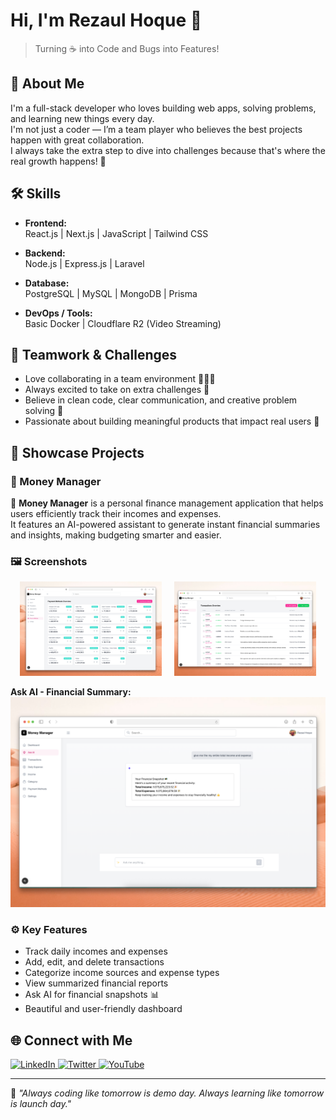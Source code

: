 # Hi, I'm Rezaul Hoque 👋

> Turning ☕ into Code and Bugs into Features!

## 🚀 About Me
I'm a full-stack developer who loves building web apps, solving problems, and learning new things every day.  
I'm not just a coder — I’m a team player who believes the best projects happen with great collaboration.  
I always take the extra step to dive into challenges because that's where the real growth happens! 🚀

## 🛠️ Skills
- **Frontend:**  
  React.js | Next.js | JavaScript | Tailwind CSS

- **Backend:**  
  Node.js | Express.js | Laravel

- **Database:**  
  PostgreSQL | MySQL | MongoDB | Prisma

- **DevOps / Tools:**  
  Basic Docker | Cloudflare R2 (Video Streaming)

## 🤝 Teamwork & Challenges
- Love collaborating in a team environment 🧑‍🤝‍🧑
- Always excited to take on extra challenges 🌟
- Believe in clean code, clear communication, and creative problem solving 🎯
- Passionate about building meaningful products that impact real users 💬

## 💼 Showcase Projects
### 🚀 Money Manager

📌 **Money Manager** is a personal finance management application that helps users efficiently track their incomes and expenses.  
It features an AI-powered assistant to generate instant financial summaries and insights, making budgeting smarter and easier.

### 🖼️ Screenshots
<p align="center">
  <img src="https://raw.githubusercontent.com/rezaul01101/money-tracking-client/refs/heads/main/public/app-screenshot/1.png" alt="Transactions Overview" width="45%" />
  &nbsp;&nbsp;&nbsp;
  <img src="https://raw.githubusercontent.com/rezaul01101/money-tracking-client/refs/heads/main/public/app-screenshot/3.png" alt="Ask AI Summary" width="45%" />
</p>

**Ask AI - Financial Summary:**
![Ask AI Summary](https://raw.githubusercontent.com/rezaul01101/money-tracking-client/refs/heads/main/public/app-screenshot/2.png)

### ⚙️ Key Features
- Track daily incomes and expenses
- Add, edit, and delete transactions
- Categorize income sources and expense types
- View summarized financial reports
- Ask AI for financial snapshots 📊
- Beautiful and user-friendly dashboard

## 🌐 Connect with Me

<p align="left">
  <a href="https://www.linkedin.com/in/yourprofile" target="_blank">
    <img src="https://img.shields.io/badge/LinkedIn-0A66C2?style=for-the-badge&logo=linkedin&logoColor=white" alt="LinkedIn"/>
  </a>
  <a href="https://twitter.com/yourhandle" target="_blank">
    <img src="https://img.shields.io/badge/Twitter-1DA1F2?style=for-the-badge&logo=twitter&logoColor=white" alt="Twitter"/>
  </a>
  <a href="https://www.youtube.com/channel/yourchannel" target="_blank">
    <img src="https://img.shields.io/badge/YouTube-FF0000?style=for-the-badge&logo=youtube&logoColor=white" alt="YouTube"/>
  </a>
</p>

---

🌟 _"Always coding like tomorrow is demo day. Always learning like tomorrow is launch day."_
